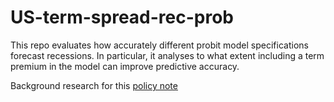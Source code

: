# US-term-spread-rec-prob
This repo evaluates how accurately different probit model specifications forecast recessions. In particular, it analyses to what extent including a term premium in the model can improve predictive accuracy. 

Background research for this [policy note](https://www.ifw-kiel.de/fileadmin/Dateiverwaltung/IfW-Publications/-ifw/IfW_Box/2019/box_2019-14_rezession_usa.pdf)


